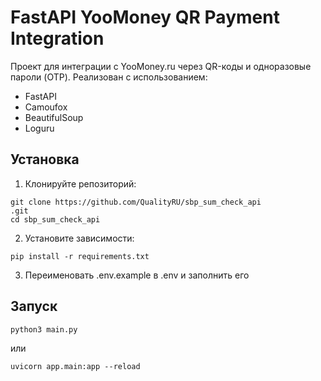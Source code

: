 # FastAPI YooMoney QR Payment Integration

Проект для интеграции с YooMoney.ru через QR-коды и одноразовые пароли (OTP). Реализован с использованием:

- FastAPI
- Camoufox
- BeautifulSoup
- Loguru

## Установка
1. Клонируйте репозиторий:
```
git clone https://github.com/QualityRU/sbp_sum_check_api
.git
cd sbp_sum_check_api
```
2. Установите зависимости:
```
pip install -r requirements.txt
```
3. Переименовать .env.example в .env и заполнить его

## Запуск
```
python3 main.py
```
или
```
uvicorn app.main:app --reload
```